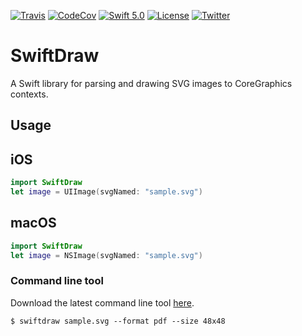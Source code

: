 [![Travis](https://img.shields.io/travis/swhitty/SwiftDraw/master.svg)](https://travis-ci.org/swhitty/SwiftDraw)
[![CodeCov](https://codecov.io/gh/swhitty/SwiftDraw/branch/master/graphs/badge.svg)](https://codecov.io/gh/swhitty/SwiftDraw/branch/master)
[![Swift 5.0](https://img.shields.io/badge/swift-5.0-red.svg?style=flat)](https://developer.apple.com/swift)
[![License](https://img.shields.io/badge/license-zlib-lightgrey.svg)](https://opensource.org/licenses/Zlib)
[![Twitter](https://img.shields.io/badge/twitter-@simonwhitty-blue.svg)](http://twitter.com/simonwhitty)

# SwiftDraw

A Swift library for parsing and drawing SVG images to CoreGraphics contexts.

## Usage

## iOS

```swift
import SwiftDraw
let image = UIImage(svgNamed: "sample.svg")
```

## macOS

```swift
import SwiftDraw
let image = NSImage(svgNamed: "sample.svg")
```

### Command line tool

Download the latest command line tool [here](https://github.com/swhitty/SwiftDraw/releases/latest/download/CommandLineTool.zip).

`$ swiftdraw sample.svg --format pdf --size 48x48`
